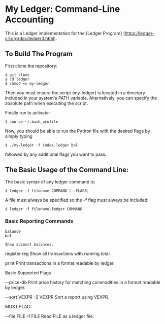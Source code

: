 # My Ledger: Command-Line Accounting

This is a Ledger implementation for the [Ledger Program]
(https://ledger-cli.org/doc/ledger3.html).

## To Build The Program 

First clone the repository:

    $ git clone 
    $ cd ledger
    $ chmod +x my-ledger

Then you must ensure the script (my-ledger) is located in a directory included in your system's PATH variable. Alternatively, you can specify the absolute path when executing the script.

Finally run to activate: 

    $ source ~/.bash_profile


Now, you should be able to run the Python file with the desired flags by simply typing 

    $ ./my-ledger -f index.ledger bal

followed by any additional flags you want to pass.



## The Basic Usage of the Command Line:

The basic syntax of any ledger command is:

    $ ledger -f filename COMMAND [--FLAGS] 

A file must always be specified so the -f flag must always be included:

    $ ledger -f filename.ledger COMMAND


### Basic Reporting Commands
```
balance
bal
```
    Show account balances.

register
reg
    Show all transactions with running total.

print
    Print transactions in a format readable by ledger.


Basic Supported Flags

--price-db
    Print price history for matching commodities in a format readable by ledger.

--sort VEXPR
-S VEXPR
    Sort a report using VEXPR.

MUST FLAG: 

--file FILE
-f FILE
    Read FILE as a ledger file.

